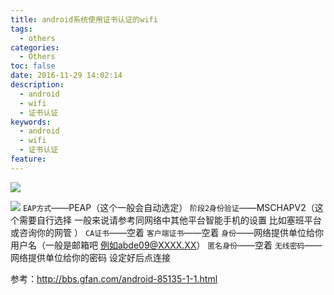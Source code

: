 ```yaml
---
title: android系统使用证书认证的wifi
tags:
  - others
categories:
  - Others
toc: false
date: 2016-11-29 14:02:14
description: 
  - android
  - wifi
  - 证书认证
keywords:
  - android
  - wifi
  - 证书认证
feature: 
---
```


![](http://i187.photobucket.com/albums/x62/dunefox_corsac/milestone/2010-04-06-15-45-27.png)
<!-- more -->
![](http://i187.photobucket.com/albums/x62/dunefox_corsac/milestone/2010-04-06-15-46-06.png)
`EAP方式`——PEAP（这个一般会自动选定）
`阶段2身份验证`——MSCHAPV2（这个需要自行选择 一般来说请参考同网络中其他平台智能手机的设置 比如塞班平台 或咨询你的网管 ）
`CA证书`——空着
`客户端证书`——空着
`身份`——网络提供单位给你用户名（一般是邮箱吧 例如abde09@XXXX.XX）
`匿名身份`——空着
`无线密码`——网络提供单位给你的密码
设定好后点连接

参考：http://bbs.gfan.com/android-85135-1-1.html